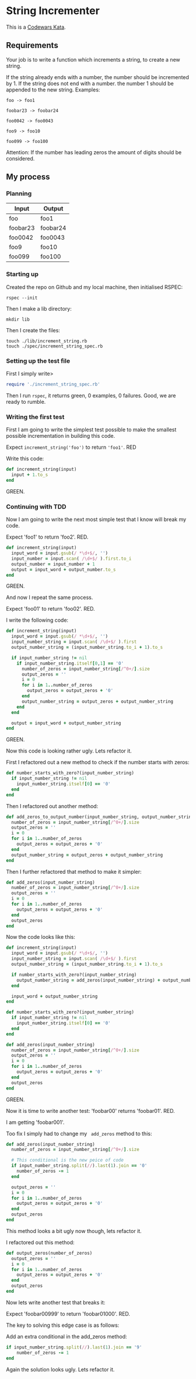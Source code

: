 # String Incrementer

This is a [Codewars Kata](https://www.codewars.com/kata/54a91a4883a7de5d7800009c/train/ruby).

## Requirements

Your job is to write a function which increments a string, to create a new string.

If the string already ends with a number, the number should be incremented by 1.
If the string does not end with a number. the number 1 should be appended to the new string.
Examples:

```foo -> foo1```

```foobar23 -> foobar24```

```foo0042 -> foo0043```

```foo9 -> foo10```

```foo099 -> foo100```

Attention: If the number has leading zeros the amount of digits should be considered.


## My process

### Planning

Input| Output
-----|------
foo | foo1
foobar23 | foobar24
foo0042 | foo0043
foo9 | foo10
foo099 | foo100

### Starting up

Created the repo on Github and my local machine, then initialised RSPEC:
```
rspec --init
```
Then I make a lib directory:
```
mkdir lib
```
Then I create the files:
```
touch ./lib/increment_string.rb
touch ./spec/increment_string_spec.rb
```

### Setting up the test file

First I simply write>
```ruby
require './increment_string_spec.rb'
```
Then I run ```rspec```, it returns green, 0 examples, 0 failures. Good, we are ready to rumble.

### Writing the first test

First I am going to write the simplest test possible to make the smallest possible incrementation in building this code.

Expect ```increment_string('foo')``` to return ```'foo1'```. RED

Write this code:
```ruby
def increment_string(input)
  input + 1.to_s
end
```

GREEN.

### Continuing with TDD

Now I am going to write the next most simple test that I know will break my code.

Expect 'foo1' to return 'foo2'. RED.

```ruby
def increment_string(input)
  input_word = input.gsub(/ *\d+$/, '')
  input_number = input.scan( /\d+$/ ).first.to_i
  output_number = input_number + 1
  output = input_word + output_number.to_s
end
```

GREEN.

And now I repeat the same process.

Expect 'foo01' to return 'foo02'. RED.

I write the following code:
```ruby
def increment_string(input)
  input_word = input.gsub(/ *\d+$/, '')
  input_number_string = input.scan( /\d+$/ ).first
  output_number_string = (input_number_string.to_i + 1).to_s

  if input_number_string != nil
    if input_number_string.itself[0,1] == '0'
      number_of_zeros = input_number_string[/^0+/].size
      output_zeros = ''
      i = 0
      for i in 1..number_of_zeros
        output_zeros = output_zeros + '0'
      end
      output_number_string = output_zeros + output_number_string
    end
  end

  output = input_word + output_number_string
end
```

GREEN.

Now this code is looking rather ugly. Lets refactor it.

First I refactored out a new method to check if the number starts with zeros:
```ruby
def number_starts_with_zero?(input_number_string)
  if input_number_string != nil
    input_number_string.itself[0] == '0'
  end
end
```
Then I refactored out another method:
```ruby
def add_zeros_to_output_number(input_number_string, output_number_string)
  number_of_zeros = input_number_string[/^0+/].size
  output_zeros = ''
  i = 0
  for i in 1..number_of_zeros
    output_zeros = output_zeros + '0'
  end
  output_number_string = output_zeros + output_number_string
end
```
Then I further refactored that method to make it simpler:
```ruby
def add_zeros(input_number_string)
  number_of_zeros = input_number_string[/^0+/].size
  output_zeros = ''
  i = 0
  for i in 1..number_of_zeros
    output_zeros = output_zeros + '0'
  end
  output_zeros
end
```
Now the code looks like this:
```ruby
def increment_string(input)
  input_word = input.gsub(/ *\d+$/, '')
  input_number_string = input.scan( /\d+$/ ).first
  output_number_string = (input_number_string.to_i + 1).to_s

  if number_starts_with_zero?(input_number_string)
    output_number_string = add_zeros(input_number_string) + output_number_string
  end

  input_word + output_number_string
end

def number_starts_with_zero?(input_number_string)
  if input_number_string != nil
    input_number_string.itself[0] == '0'
  end
end

def add_zeros(input_number_string)
  number_of_zeros = input_number_string[/^0+/].size
  output_zeros = ''
  i = 0
  for i in 1..number_of_zeros
    output_zeros = output_zeros + '0'
  end
  output_zeros
end
```

GREEN.

Now it is time to write another test: 'foobar00' returns 'foobar01'. RED.

I am getting 'foobar001'.

Too fix I simply had to change my ``` add_zeros``` method to this:
```ruby
def add_zeros(input_number_string)
  number_of_zeros = input_number_string[/^0+/].size

  # This conditional is the new peice of code
  if input_number_string.split(//).last(1).join == '0'
    number_of_zeros -= 1
  end

  output_zeros = ''
  i = 0
  for i in 1..number_of_zeros
    output_zeros = output_zeros + '0'
  end
  output_zeros
end
```

This method looks a bit ugly now though, lets refactor it.

I refactored out this method:
```ruby
def output_zeros(number_of_zeros)
  output_zeros = ''
  i = 0
  for i in 1..number_of_zeros
    output_zeros = output_zeros + '0'
  end
  output_zeros
end
```

Now lets write another test that breaks it:

Expect 'foobar00999' to return 'foobar01000'. RED.

The key to solving this edge case is as follows:

Add an extra conditional in the add_zeros method:
```ruby
if input_number_string.split(//).last(1).join == '9'
    number_of_zeros -= 1
end
```

Again the solution looks ugly. Lets refactor it.